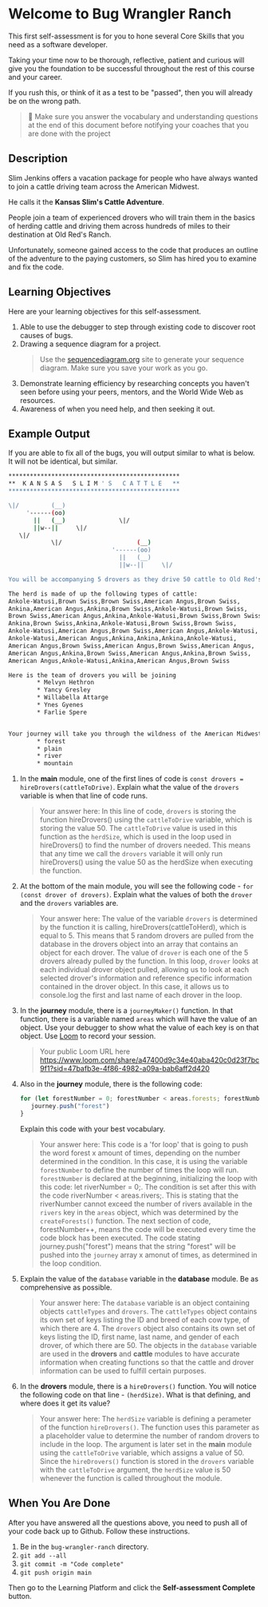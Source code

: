# Welcome to Bug Wrangler Ranch

This first self-assessment is for you to hone several Core Skills that you need as a software developer.

Taking your time now to be thorough, reflective, patient and curious will give you the foundation to be successful throughout the rest of this course and your career.

If you rush this, or think of it as a test to be "passed", then you will already be on the wrong path.

> 🧨 Make sure you answer the vocabulary and understanding questions at the end of this document before notifying your coaches that you are done with the project

## Description

Slim Jenkins offers a vacation package for people who have always wanted to join a cattle driving team across the American Midwest.

He calls it the **Kansas Slim's Cattle Adventure**.

People join a team of experienced drovers who will train them in the basics of herding cattle and driving them across hundreds of miles to their destination at Old Red's Ranch.

Unfortunately, someone gained access to the code that produces an outline of the adventure to the paying customers, so Slim has hired you to examine and fix the code.

## Learning Objectives

Here are your learning objectives for this self-assessment.

1. Able to use the debugger to step through existing code to discover root causes of bugs.
2. Drawing a sequence diagram for a project.
   > Use the [sequencediagram.org](https://sequencediagram.org/) site to generate your sequence diagram. Make sure you save your work as you go.
3. Demonstrate learning efficiency by researching concepts you haven't seen before using your peers, mentors, and the World Wide Web as resources.
4. Awareness of when you need help, and then seeking it out.

## Example Output

If you are able to fix all of the bugs, you will output similar to what is below. It will not be identical, but similar.

```sh
************************************************
**  K A N S A S   S L I M ' S   C A T T L E   **
************************************************

\|/         (__)
     '------(oo)
       ||   (__)               \|/
       ||w--||     \|/
   \|/
            \|/                     (__)
                             '------(oo)
                               ||   (__)
                               ||w--||     \|/

You will be accompanying 5 drovers as they drive 50 cattle to Old Red's Ranch for grazing

The herd is made of up the following types of cattle:
Ankole-Watusi,Brown Swiss,Brown Swiss,American Angus,Brown Swiss,
Ankina,American Angus,Ankina,Brown Swiss,Ankole-Watusi,Brown Swiss,
Brown Swiss,American Angus,Ankina,Ankole-Watusi,Brown Swiss,Brown Swiss,
Ankina,Brown Swiss,Ankina,Ankole-Watusi,Brown Swiss,Brown Swiss,
Ankole-Watusi,American Angus,Brown Swiss,American Angus,Ankole-Watusi,
Ankole-Watusi,American Angus,Ankina,Ankina,Ankina,Ankole-Watusi,
American Angus,Brown Swiss,American Angus,Brown Swiss,American Angus,
American Angus,Ankina,Brown Swiss,American Angus,Ankina,Brown Swiss,
American Angus,Ankole-Watusi,Ankina,American Angus,Brown Swiss

Here is the team of drovers you will be joining
        * Melvyn Hethron
        * Yancy Gresley
        * Willabella Attarge
        * Ynes Gyenes
        * Farlie Spere


Your journey will take you through the wildness of the American Midwest and across the following terrain
        * forest
        * plain
        * river
        * mountain
```

1. In the **main** module, one of the first lines of code is `const drovers = hireDrovers(cattleToDrive)`. Explain what the value of the `drovers` variable is when that line of code runs.
   > Your answer here: In this line of code, `drovers` is storing the function hireDrovers() using the `cattleToDrive` variable, which is storing the value 50. The `cattleToDrive` value is used in this function as the `herdSize`, which is used in the loop used in hireDrovers() to find the number of drovers needed. This means that any time we call the `drovers` variable it will only run hireDrovers() using the value 50 as the herdSize when executing the function.
2. At the bottom of the main module, you will see the following code - `for (const drover of drovers)`. Explain what the values of both the `drover` and the `drovers` variables are.
   > Your answer here: The value of the variable `drovers` is determined by the function it is calling, hireDrovers(cattleToHerd), which is equal to 5. This means that 5 random drovers are pulled from the database in the drovers object into an array that contains an object for each drover. The value of `drover` is each one of the 5 drovers already pulled by the function. In this loop, `drover` looks at each individual drover object pulled, allowing us to look at each selected drover's information and reference specific information contained in the drover object. In this case, it allows us to console.log the first and last name of each drover in the loop.
3. In the **journey** module, there is a `journeyMaker()` function. In that function, there is a variable named `areas` which will have the value of an object. Use your debugger to show what the value of each key is on that object. Use [Loom](https://www.loom.com) to record your session.
   > Your public Loom URL here https://www.loom.com/share/a47400d9c34e40aba420c0d23f7bc9f1?sid=47bafb3e-4f86-4982-a09a-bab6aff2d420
4. Also in the **journey** module, there is the following code:
   ```js
   for (let forestNumber = 0; forestNumber < areas.forests; forestNumber++) {
      journey.push("forest")
   }
   ```
   Explain this code with your best vocabulary.
   > Your answer here: This code is a 'for loop' that is going to push the word forest x amount of times, depending on the number determined in the condition. In this case, it is using the variable `forestNumber` to define the number of times the loop will run. `forestNumber` is declared at the beginning, initializing the loop with this code: let riverNumber = 0;. The condition is set after this with the code riverNumber < areas.rivers;. This is stating that the riverNumber cannot exceed the number of rivers available in the `rivers` key in the `areas` object, which was determined by the `createForests()` function. The next section of code, forestNumber++, means the code will be executed every time the code block has been executed. The code stating journey.push("forest") means that the string "forest" will be pushed into the `journey` array x amonut of times, as determined in the loop condition. 
5. Explain the value of the `database` variable in the **database** module. Be as comprehensive as possible.
   > Your answer here: The `database` variable is an object containing objects `cattleTypes` and `drovers`. The `cattleTypes` object contains its own set of keys listing the ID and breed of each cow type, of which there are 4. The `drovers` object also contains its own set of keys listing the ID, first name, last name, and gender of each drover, of which there are 50. The objects in the `database` variable are used in the **drovers** and **cattle** modules to have accurate information when creating functions so that the cattle and drover information can be used to fulfill certain purposes.
6. In the **drovers** module, there is a `hireDrovers()` function. You will notice the following code on that line - `(herdSize)`. What is that defining, and where does it get its value?
   > Your answer here: The `herdSize` variable is defining a perameter of the function `hireDrovers()`. The function uses this parameter as a placeholder value to determine the number of random drovers to include in the loop. The argument is later set in the **main** module using the `cattleToDrive` variable, which assigns a value of 50. Since the `hireDrovers()` function is stored in the `drovers` variable with the `cattleToDrive` argument, the `herdSize` value is 50 whenever the function is called throughout the module.

## When You Are Done

After you have answered all the questions above, you need to push all of your code back up to Github. Follow these instructions.

1. Be in the `bug-wrangler-ranch` directory.
2. `git add --all`
3. `git commit -m "Code complete"`
4. `git push origin main`

Then go to the Learning Platform and click the **Self-assessment Complete** button.
